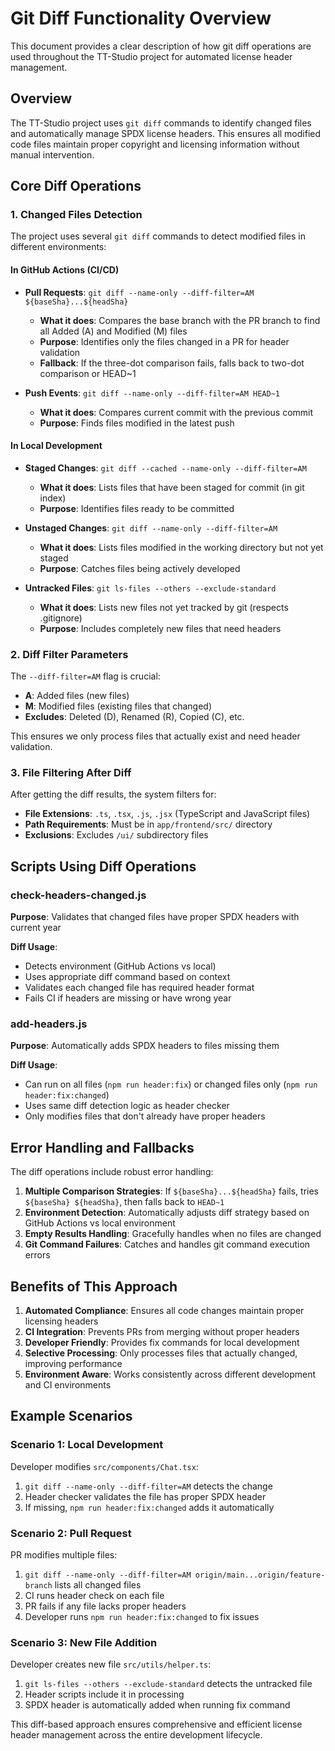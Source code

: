 # Git Diff Functionality Overview

This document provides a clear description of how git diff operations are used throughout the TT-Studio project for automated license header management.

## Overview

The TT-Studio project uses `git diff` commands to identify changed files and automatically manage SPDX license headers. This ensures all modified code files maintain proper copyright and licensing information without manual intervention.

## Core Diff Operations

### 1. Changed Files Detection

The project uses several `git diff` commands to detect modified files in different environments:

#### In GitHub Actions (CI/CD)
- **Pull Requests**: `git diff --name-only --diff-filter=AM ${baseSha}...${headSha}`
  - **What it does**: Compares the base branch with the PR branch to find all Added (A) and Modified (M) files
  - **Purpose**: Identifies only the files changed in a PR for header validation
  - **Fallback**: If the three-dot comparison fails, falls back to two-dot comparison or HEAD~1

- **Push Events**: `git diff --name-only --diff-filter=AM HEAD~1`  
  - **What it does**: Compares current commit with the previous commit
  - **Purpose**: Finds files modified in the latest push

#### In Local Development
- **Staged Changes**: `git diff --cached --name-only --diff-filter=AM`
  - **What it does**: Lists files that have been staged for commit (in git index)
  - **Purpose**: Identifies files ready to be committed

- **Unstaged Changes**: `git diff --name-only --diff-filter=AM`
  - **What it does**: Lists files modified in the working directory but not yet staged
  - **Purpose**: Catches files being actively developed

- **Untracked Files**: `git ls-files --others --exclude-standard`
  - **What it does**: Lists new files not yet tracked by git (respects .gitignore)
  - **Purpose**: Includes completely new files that need headers

### 2. Diff Filter Parameters

The `--diff-filter=AM` flag is crucial:
- **A**: Added files (new files)
- **M**: Modified files (existing files that changed)
- **Excludes**: Deleted (D), Renamed (R), Copied (C), etc.

This ensures we only process files that actually exist and need header validation.

### 3. File Filtering After Diff

After getting the diff results, the system filters for:
- **File Extensions**: `.ts`, `.tsx`, `.js`, `.jsx` (TypeScript and JavaScript files)
- **Path Requirements**: Must be in `app/frontend/src/` directory
- **Exclusions**: Excludes `/ui/` subdirectory files

## Scripts Using Diff Operations

### check-headers-changed.js
**Purpose**: Validates that changed files have proper SPDX headers with current year

**Diff Usage**:
- Detects environment (GitHub Actions vs local)
- Uses appropriate diff command based on context
- Validates each changed file has required header format
- Fails CI if headers are missing or have wrong year

### add-headers.js
**Purpose**: Automatically adds SPDX headers to files missing them

**Diff Usage**:
- Can run on all files (`npm run header:fix`) or changed files only (`npm run header:fix:changed`)
- Uses same diff detection logic as header checker
- Only modifies files that don't already have proper headers

## Error Handling and Fallbacks

The diff operations include robust error handling:

1. **Multiple Comparison Strategies**: If `${baseSha}...${headSha}` fails, tries `${baseSha} ${headSha}`, then falls back to `HEAD~1`
2. **Environment Detection**: Automatically adjusts diff strategy based on GitHub Actions vs local environment
3. **Empty Results Handling**: Gracefully handles when no files are changed
4. **Git Command Failures**: Catches and handles git command execution errors

## Benefits of This Approach

1. **Automated Compliance**: Ensures all code changes maintain proper licensing headers
2. **CI Integration**: Prevents PRs from merging without proper headers
3. **Developer Friendly**: Provides fix commands for local development
4. **Selective Processing**: Only processes files that actually changed, improving performance
5. **Environment Aware**: Works consistently across different development and CI environments

## Example Scenarios

### Scenario 1: Local Development
Developer modifies `src/components/Chat.tsx`:
1. `git diff --name-only --diff-filter=AM` detects the change
2. Header checker validates the file has proper SPDX header
3. If missing, `npm run header:fix:changed` adds it automatically

### Scenario 2: Pull Request
PR modifies multiple files:
1. `git diff --name-only --diff-filter=AM origin/main...origin/feature-branch` lists all changed files
2. CI runs header check on each file
3. PR fails if any file lacks proper headers
4. Developer runs `npm run header:fix:changed` to fix issues

### Scenario 3: New File Addition
Developer creates new file `src/utils/helper.ts`:
1. `git ls-files --others --exclude-standard` detects the untracked file
2. Header scripts include it in processing
3. SPDX header is automatically added when running fix command

This diff-based approach ensures comprehensive and efficient license header management across the entire development lifecycle.